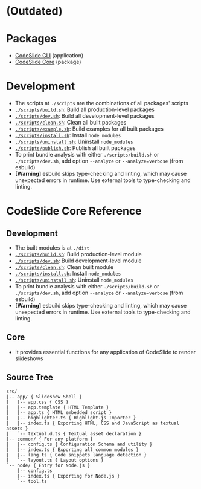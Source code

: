 # (Outdated)

# Packages
- [CodeSlide CLI](../packages/cli/docs/REFERENCE.md) (application)
- [CodeSlide Core](../packages/config/docs/REFERENCE.md) (package)

# Development
- The scripts at `./scripts` are the combinations of all packages' scripts
- [`./scripts/build.sh`](./scripts/build.sh): Build all production-level packages
- [`./scripts/dev.sh`](./scripts/dev.sh): Build all development-level packages
- [`./scripts/clean.sh`](./scripts/clean.sh): Clean all built packages
- [`./scripts/example.sh`](./scripts/example.sh): Build examples for all built packages
- [`./scripts/install.sh`](./scripts/install.sh): Install `node_modules`
- [`./scripts/uninstall.sh`](./scripts/uninstall.sh): Uninstall `node_modules`
- [`./scripts/publish.sh`](./scripts/publish.sh): Publish all built packages
- To print bundle analysis with either `./scripts/build.sh` or `./scripts/dev.sh`, add option `--analyze` or `--analyze=verbose` (from esbuild)
- **[Warning]** esbuild skips type-checking and linting, which may cause unexpected errors in runtime. Use external tools to type-checking and linting.

# CodeSlide Core Reference

## Development
- The built modules is at `./dist`
- [`./scripts/build.sh`](../scripts/build.sh): Build production-level module
- [`./scripts/dev.sh`](../scripts/dev.sh): Build development-level module
- [`./scripts/clean.sh`](../scripts/clean.sh): Clean built module
- [`./scripts/install.sh`](./scripts/install.sh): Install `node_modules`
- [`./scripts/uninstall.sh`](./scripts/uninstall.sh): Uninstall `node_modules`
- To print bundle analysis with either `./scripts/build.sh` or `./scripts/dev.sh`, add option `--analyze` or `--analyze=verbose` (from esbuild)
- **[Warning]** esbuild skips type-checking and linting, which may cause unexpected errors in runtime. Use external tools to type-checking and linting.

## Core
- It provides essential functions for any application of CodeSlide to render slideshows

## Source Tree
```
src/
|-- app/ { Slideshow Shell }
|   |-- app.css { CSS }
|   |-- app.template { HTML Template }
|   |-- app.ts { HTML embedded script }
|   |-- highlighter.ts { Highlight.js Importer }
|   |-- index.ts { Exporting HTML, CSS and JavaScript as textual assets }
|   `-- textual.d.ts { Textual asset declaration }
|-- common/ { For any platform }
|   |-- config.ts { Configuration Schema and utility }
|   |-- index.ts { Exporting all common modules }
|   |-- lang.ts { Code snippets language detection }
|   `-- layout.ts { Layout options }
`-- node/ { Entry for Node.js }
    |-- config.ts
    |-- index.ts { Exporting for Node.js }
    `-- tool.ts
```
